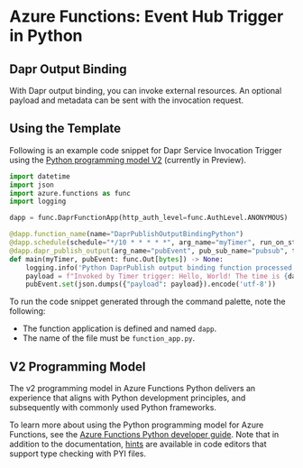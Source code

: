 # Azure Functions: Event Hub Trigger in Python

## Dapr Output Binding

With Dapr output binding, you can invoke external resources. An optional payload and metadata can be sent with the invocation request.

## Using the Template

Following is an example code snippet for Dapr Service Invocation Trigger using the [Python programming model V2](https://aka.ms/pythonprogrammingmodel) (currently in Preview).

```python
import datetime
import json
import azure.functions as func
import logging

dapp = func.DaprFunctionApp(http_auth_level=func.AuthLevel.ANONYMOUS)

@dapp.function_name(name="DaprPublishOutputBindingPython")
@dapp.schedule(schedule="*/10 * * * * *", arg_name="myTimer", run_on_startup=True)
@dapp.dapr_publish_output(arg_name="pubEvent", pub_sub_name="pubsub", topic="A")
def main(myTimer, pubEvent: func.Out[bytes]) -> None:
    logging.info('Python DaprPublish output binding function processed a request.')
    payload = f"Invoked by Timer trigger: Hello, World! The time is {datetime.datetime.now()}"
    pubEvent.set(json.dumps({"payload": payload}).encode('utf-8'))
```

To run the code snippet generated through the command palette, note the following:

- The function application is defined and named `dapp`.
- The name of the file must be `function_app.py`.

## V2 Programming Model

The v2 programming model in Azure Functions Python delivers an experience that aligns with Python development principles, and subsequently with commonly used Python frameworks. 

To learn more about using the Python programming model for Azure Functions, see the [Azure Functions Python developer guide](https://aka.ms/pythondeveloperguide). Note that in addition to the documentation, [hints](https://aka.ms/functions-python-hints) are available in code editors that support type checking with PYI files.